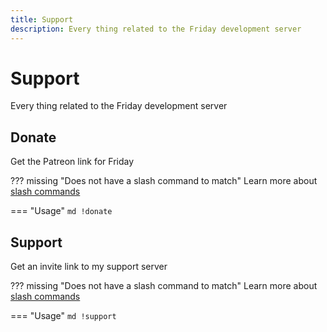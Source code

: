 ```yaml
---
title: Support
description: Every thing related to the Friday development server
---
```

# Support

Every thing related to the Friday development server

## Donate

Get the Patreon link for Friday

??? missing "Does not have a slash command to match"
	Learn more about [slash commands](/#slash-commands)

=== "Usage"
	```md
	!donate 
	```

## Support

Get an invite link to my support server

??? missing "Does not have a slash command to match"
	Learn more about [slash commands](/#slash-commands)

=== "Usage"
	```md
	!support 
	```
